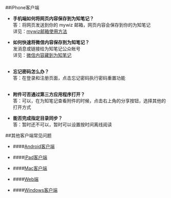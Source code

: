 ##iPhone客户端

+ **手机端如何将网页内容保存到为知笔记？**</br>
答：将网页发送到你的 mywiz 邮箱，网页内容会保存到你的为知笔记</br>详见：[mywiz邮箱使用方法](http://blog.wiz.cn/wiz-mywiz.html)


+ **如何快速将微信内容保存到为知笔记？**</br>
发消息或链接给为知笔记公众帐号
</br>详见：[微信内容藏到为知笔记](http://blog.wiz.cn/wiz-wechat.html)</br></br>

+  **忘记密码怎么办？**</br>
答：在登录和注册页面，点击忘记密码执行密码重置功能</br></br>

+ **附件可否通过第三方应用程序打开？**</br>
答：可以，在为知笔记查看附件的时候，点击右上角的分享按钮，选择其他的打开方式


+ **能否完成指定目录同步？**</br>
答：暂时还不可以，暂时可以设置按时间离线阅读


##其他客户端常见问题
+ ####[Android客户端](/android/problemsandroid.html)

+ ####[iPad客户端](/ipad/problemsipad.html)
+ ####[Mac客户端](/mac/problemsmac.html)
+ ####[Web端](/web/problemsweb.html)
+ ####[Windows客户端](/windows/problemspc.html)
